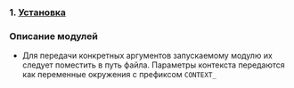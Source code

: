 ### 1. [Установка](INSTALL.md)

### Описание модулей
- Для передачи конкретных аргументов запускаемому модулю их следует поместить в путь файла. Параметры контекста передаются как переменные окружения с префиксом `CONTEXT_`